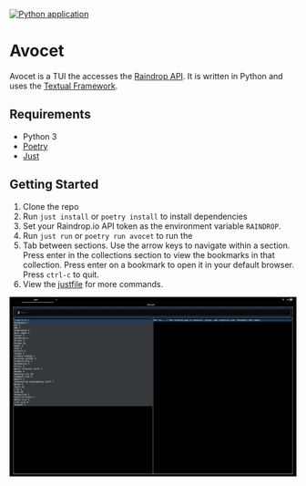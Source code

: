 [![Python application](https://github.com/JoshuaOliphant/avocet/actions/workflows/python-app.yml/badge.svg)](https://github.com/JoshuaOliphant/avocet/actions/workflows/python-app.yml)

# Avocet

Avocet is a TUI the accesses the [Raindrop API](https://developer.raindrop.io/). It is written in Python and uses the [Textual Framework](https://textual.textualize.io).

## Requirements
- Python 3
- [Poetry](https://python-poetry.org/docs/)
- [Just](https://github.com/casey/just)

## Getting Started
1. Clone the repo
1. Run `just install` or `poetry install` to install dependencies
1. Set your Raindrop.io API token as the environment variable `RAINDROP`.
1. Run `just run` or `poetry run avocet` to run the
1. Tab between sections. Use the arrow keys to navigate within a section. Press enter in the collections section to view the bookmarks in that collection. Press enter on a bookmark to open it in your default browser. Press `ctrl-c` to quit.
1. View the [justfile](./justfile) for more commands.

![Screenshot](./media/Screenshot.png)
